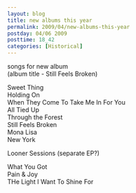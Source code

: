 ```yaml
---
layout: blog
title: new albums this year
permalink: 2009/04/new-albums-this-year
postday: 04/06 2009
posttime: 18_42
categories: [Historical]
---
```


<p>songs for new album<br />
(album title - Still Feels Broken)</p>
<p>Sweet Thing<br />
Holding On<br />
When They Come To Take Me In For You<br />
All Tied Up<br />
Through the Forest<br />
Still Feels Broken<br />
Mona Lisa<br />
New York</p>
<p>Looner Sessions (separate EP?)</p>
<p>What You Got<br />
Pain &amp; Joy<br />
THe Light I Want To Shine For</p>
